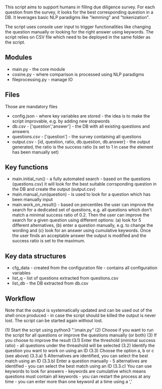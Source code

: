This script aims to support humans in filling due diligence survey. For each question from the survey, it looks for the best corresponding question in a DB. It leverages basic NLP paradigms like "lemming" and "tokenization". 

The script uses console user input to trigger functionalities like changing the question manually or looking for the right answer using keywords. The script relies on CSV file which need to be deployed in the same folder as the script.

## Modules
* main.py - the core module
* cosine.py - where comparison is processed using NLP paradigms
* fileprocessing.py - manage IO

## Files
Those are mandatory files
* config.json - where key variables are stored - the idea is to make the script improvable, e.g. by adding new stopwords
* db.csv - ['question','answer'] - the DB with all existing questions and answers
* questions.csv - ['question'] - the survey containing all questions
* output.csv - [id, question, ratio, db.question, db.answer] - the output generated, the ratio is the success ratio (is set to 1 in case the element has been manually set)

## Key functions
* main.initial_run() - a fully automated search - based on the questions (questions.csv) it will look for the best suitable corrsponding question in the DB and create the output (output.csv)
* main.manual_run(question) - is used to look for a question which has been manually input
* main.work_on_result() - based on percentiles the user can improve the search for a dedicated set of questions, e.g. all questions which don't match a minimal success ratio of 0.2. Then the user can improve the search for a given question using different options: (a) look for 5 different alternatives, (b) enter a question manually, e.g. to change the wording and (c) look for an answer using cumulative keywords. Once the user finds an acceptable answer the output is modified and the success ratio is set to the maximum.

## Key data structures
* cfg_data - created from the configuration file - contains all configuration variables
* list_q - list of questions extracted from questions.csv
* list_db - the DB extracted from db.csv

## Workflow
Note that the output is systematically updated and can be used out of the shell once produced - in case the script should be killed the output is never lost. The script can be started again without lost.

(1) Start the script using python3 ".\main.py"
(2) Choose if you want to run the script for all questions or improve the questions manually (or both)
(3) If you choose to improve the result
    (3.1) Enter the threshold (minimal success ratio) - all questions under the threashold will be selected
    (3.2) Identify the question you want to work on using an ID
    (3.3) Choose the option a, b or c (see above)
        (3.3.a) 5 Alternatives are identified, you can select the best match using an ID
        (3.3.b) Enter a question manually - 5 alternatives are identified - you can select the best match using an ID 
        (3.3.c) You can use keywords to look for answers - keywords are cumulative which means questions must contain all keywords - you can restart the process at any time - you can enter more than one keyword at a time using a ','